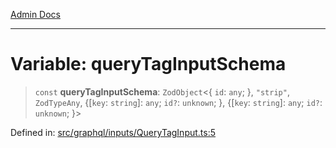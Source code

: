[Admin Docs](/)

***

# Variable: queryTagInputSchema

> `const` **queryTagInputSchema**: `ZodObject`\<\{ `id`: `any`; \}, `"strip"`, `ZodTypeAny`, \{[`key`: `string`]: `any`; `id?`: `unknown`; \}, \{[`key`: `string`]: `any`; `id?`: `unknown`; \}\>

Defined in: [src/graphql/inputs/QueryTagInput.ts:5](https://github.com/gautam-divyanshu/talawa-api/blob/84910820371ade6fdca33545b3a0fc1e929731b2/src/graphql/inputs/QueryTagInput.ts#L5)
